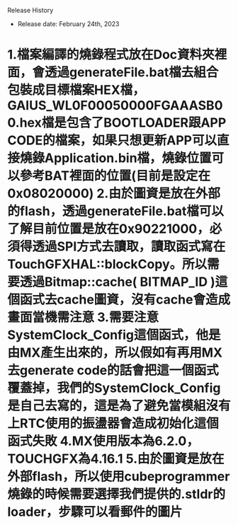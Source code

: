 Release History

* Release date: February 24th, 2023

1.檔案編譯的燒錄程式放在Doc資料夾裡面，會透過generateFile.bat檔去組合包裝成目標檔案HEX檔，GAIUS_WL0F00050000FGAAASB00.hex檔是包含了BOOTLOADER跟APP CODE的檔案，如果只想更新APP可以直接燒錄Application.bin檔，燒錄位置可以參考BAT裡面的位置(目前是設定在0x08020000)
2.由於圖資是放在外部的flash，透過generateFile.bat檔可以了解目前位置是放在0x90221000，必須得透過SPI方式去讀取，讀取函式寫在TouchGFXHAL::blockCopy。所以需要透過Bitmap::cache( BITMAP_ID )這個函式去cache圖資，沒有cache會造成畫面當機需注意
3.需要注意SystemClock_Config這個函式，他是由MX產生出來的，所以假如有再用MX去generate code的話會把這一個函式覆蓋掉，我們的SystemClock_Config是自己去寫的，這是為了避免當模組沒有上RTC使用的振盪器會造成初始化這個函式失敗
4.MX使用版本為6.2.0，TOUCHGFX為4.16.1
5.由於圖資是放在外部flash，所以使用cubeprogrammer燒錄的時候需要選擇我們提供的.stldr的loader，步驟可以看郵件的圖片
=======================================

